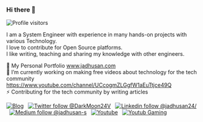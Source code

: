 ### Hi there 👋
![Profile visitors](https://visitor-badge.glitch.me/badge?page_id=Jadhusan-S.visitor-badge)

I am a System Engineer with experience in many hands-on projects with various Technology. \
I love to contribute for Open Source platforms.  \
I like writing, teaching and sharing my knowledge with other engineers.
  
💬 My Personal Portfolio www.jadhusan.com             \
🔭 I’m currently working on making free videos about technology for the tech community https://www.youtube.com/channel/UCcogmZLGgfW1aEuTtjce49Q     \
⚡ Contributing for the tech community by writing articles

[![Blog](https://img.shields.io/badge/Blog-Jadhusan.com-brightgreen)](https://jadhusan.com) &nbsp;
[![Twitter follow @DarkMoon24V](https://img.shields.io/badge/Twitter-1DA1F2?style=for-the-badge&logo=twitter&logoColor=white)](https://twitter.com/DarkMoon24V) &nbsp;
[![Linkedin follow @jadhusan24/](https://img.shields.io/badge/LinkedIn-0077B5?style=for-the-badge&logo=linkedin&logoColor=white)](https://www.linkedin.com/in/jadhusan24/) &nbsp;
[![Medium follow @jadhusan-s](https://img.shields.io/badge/Medium-12100E?style=for-the-badge&logo=medium&logoColor=white)](https://jadhusan-s.medium.com/) &nbsp;
[![Youtube](https://img.shields.io/badge/YouTube-FF0000?style=for-the-badge&logo=youtube&logoColor=white)](https://www.youtube.com/channel/UCcogmZLGgfW1aEuTtjce49Q) &nbsp;
[![Youtub Gaming](https://img.shields.io/badge/YouTube_Gaming-FF0000?style=for-the-badge&logo=youtube-gaming&logoColor=white)](https://www.youtube.com/DarkMoonV) &nbsp;

<!--
**Jadhusan-S/Jadhusan-S** is a ✨ _special_ ✨ repository because its `README.md` (this file) appears on your GitHub profile.

Here are some ideas to get you started:

- 🔭 I’m currently working on ...
- 🌱 I’m currently learning ...
- 👯 I’m looking to collaborate on ...
- 🤔 I’m looking for help with ...
- 💬 Ask me about ...
- 📫 How to reach me: ...
- 😄 Pronouns: ...
- ⚡ Fun fact: ...

[![MVP Profile](https://img.shields.io/badge/MVP-Developer%20Technologies%20🏆-blue?style=flat&logo=microsoft)](https://mvp.microsoft.com) &nbsp;



-->
